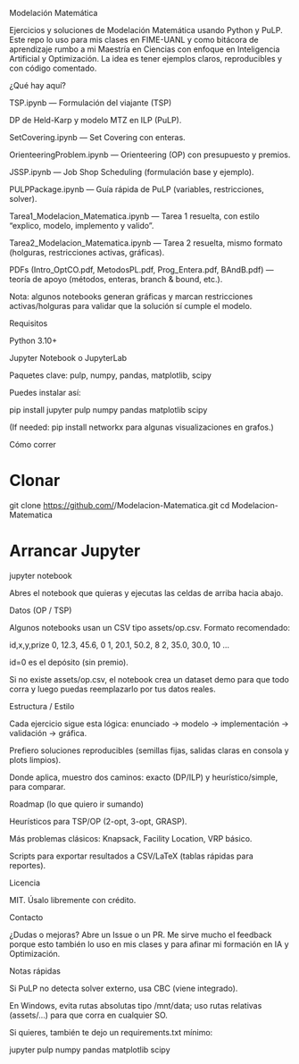 Modelación Matemática

Ejercicios y soluciones de Modelación Matemática usando Python y PuLP.
Este repo lo uso para mis clases en FIME-UANL y como bitácora de aprendizaje rumbo a mi Maestría en Ciencias con enfoque en Inteligencia Artificial y Optimización. La idea es tener ejemplos claros, reproducibles y con código comentado.

¿Qué hay aquí?

TSP.ipynb — Formulación del viajante (TSP)

DP de Held-Karp y modelo MTZ en ILP (PuLP).

SetCovering.ipynb — Set Covering con enteras.

OrienteeringProblem.ipynb — Orienteering (OP) con presupuesto y premios.

JSSP.ipynb — Job Shop Scheduling (formulación base y ejemplo).

PULPPackage.ipynb — Guía rápida de PuLP (variables, restricciones, solver).

Tarea1_Modelacion_Matematica.ipynb — Tarea 1 resuelta, con estilo “explico, modelo, implemento y valido”.

Tarea2_Modelacion_Matematica.ipynb — Tarea 2 resuelta, mismo formato (holguras, restricciones activas, gráficas).

PDFs (Intro_OptCO.pdf, MetodosPL.pdf, Prog_Entera.pdf, BAndB.pdf) — teoría de apoyo (métodos, enteras, branch & bound, etc.).

Nota: algunos notebooks generan gráficas y marcan restricciones activas/holguras para validar que la solución sí cumple el modelo.

Requisitos

Python 3.10+

Jupyter Notebook o JupyterLab

Paquetes clave: pulp, numpy, pandas, matplotlib, scipy

Puedes instalar así:

pip install jupyter pulp numpy pandas matplotlib scipy


(If needed: pip install networkx para algunas visualizaciones en grafos.)

Cómo correr
# Clonar
git clone https://github.com/<tu-usuario>/Modelacion-Matematica.git
cd Modelacion-Matematica

# Arrancar Jupyter
jupyter notebook


Abres el notebook que quieras y ejecutas las celdas de arriba hacia abajo.

Datos (OP / TSP)

Algunos notebooks usan un CSV tipo assets/op.csv. Formato recomendado:

id,x,y,prize
0, 12.3, 45.6, 0
1, 20.1, 50.2, 8
2, 35.0, 30.0, 10
...


id=0 es el depósito (sin premio).

Si no existe assets/op.csv, el notebook crea un dataset demo para que todo corra y luego puedas reemplazarlo por tus datos reales.

Estructura / Estilo

Cada ejercicio sigue esta lógica: enunciado → modelo → implementación → validación → gráfica.

Prefiero soluciones reproducibles (semillas fijas, salidas claras en consola y plots limpios).

Donde aplica, muestro dos caminos: exacto (DP/ILP) y heurístico/simple, para comparar.

Roadmap (lo que quiero ir sumando)

Heurísticos para TSP/OP (2-opt, 3-opt, GRASP).

Más problemas clásicos: Knapsack, Facility Location, VRP básico.

Scripts para exportar resultados a CSV/LaTeX (tablas rápidas para reportes).

Licencia

MIT. Úsalo libremente con crédito.

Contacto

¿Dudas o mejoras? Abre un Issue o un PR.
Me sirve mucho el feedback porque esto también lo uso en mis clases y para afinar mi formación en IA y Optimización.

Notas rápidas

Si PuLP no detecta solver externo, usa CBC (viene integrado).

En Windows, evita rutas absolutas tipo /mnt/data; uso rutas relativas (assets/…) para que corra en cualquier SO.

Si quieres, también te dejo un requirements.txt mínimo:

jupyter
pulp
numpy
pandas
matplotlib
scipy

